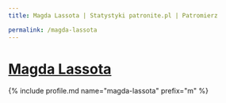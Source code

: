 ```yaml
---
title: Magda Lassota | Statystyki patronite.pl | Patromierz

permalink: /magda-lassota
---
```


# [Magda Lassota](https://patronite.pl/magda-lassota)

{% include profile.md name="magda-lassota" prefix="m" %}
